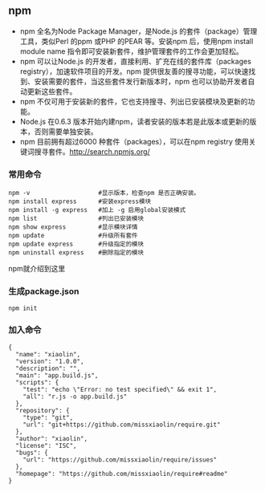 ## npm

- npm 全名为Node Package Manager，是Node.js 的套件（package）管理工具，类似Perl 的ppm 或PHP 的PEAR 等。安装npm 后，使用npm install module name 指令即可安装新套件，维护管理套件的工作会更加轻松。
- npm 可以让Node.js 的开发者，直接利用、扩充在线的套件库（packages registry），加速软件项目的开发。npm 提供很友善的搜寻功能，可以快速找到、安装需要的套件，当这些套件发行新版本时，npm 也可以协助开发者自动更新这些套件。
- npm 不仅可用于安装新的套件，它也支持搜寻、列出已安装模块及更新的功能。
- Node.js 在0.6.3 版本开始内建npm，读者安装的版本若是此版本或更新的版本，否则需要单独安装。
- npm 目前拥有超过6000 种套件（packages），可以在npm registry 使用关键词搜寻套件。http://search.npmjs.org/

### 常用命令

~~~
npm -v                   #显示版本，检查npm 是否正确安装。
npm install express      #安装express模块
npm install -g express   #加上 -g 启用global安装模式
npm list                 #列出已安装模块
npm show express         #显示模块详情
npm update               #升级所有套件
npm update express       #升级指定的模块
npm uninstall express    #删除指定的模块
~~~

npm就介绍到这里

### 生成package.json

~~~
npm init
~~~

### 加入命令

~~~
{
  "name": "xiaolin",
  "version": "1.0.0",
  "description": "",
  "main": "app.build.js",
  "scripts": {
    "test": "echo \"Error: no test specified\" && exit 1",
    "all": "r.js -o app.build.js"
  },
  "repository": {
    "type": "git",
    "url": "git+https://github.com/missxiaolin/require.git"
  },
  "author": "xiaolin",
  "license": "ISC",
  "bugs": {
    "url": "https://github.com/missxiaolin/require/issues"
  },
  "homepage": "https://github.com/missxiaolin/require#readme"
}

~~~
